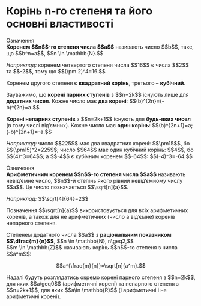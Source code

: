 # Корінь n-го степеня та його основні властивості

<div class="space">
<div class="eoz-wrap">
<span class="eoz">Означення</span>
<div class="eoz-text">
<b>Коренем $$n$$-го степеня числа $$a$$</b> називають число $$b$$, таке, що $$b^n=a$$, $$n \in \mathbb{N}.$$
</div>
</div>
</div>

<p><i>Наприклад:</i> коренем четвертого степеня числа $$16$$ є числа $$2$$ та $$-2$$, тому що $$(\pm 2)^4=16.$$</p>

<div class="space">
</div>

<p>Коренем другого степеня є <b>квадратний корінь</b>, третього – <b>кубічний</b>.</p>

<div class="space">
</div>

<p>Зауважимо, що <b>корені парних ступенів</b> з $$n=2k$$ існують лише для <b>додатних чисел</b>. Кожне число має <b>два корені</b>: $$(b)^{2n}=(-b)^{2n}=a.$$</p>

<div class="space">
</div>

<p><b>Корені непарних ступенів</b> з $$n=2k+1$$ існують для <b>будь-яких чисел</b> (в тому числі від’ємних). Кожне числo має <b>один корінь</b>: $$(b)^{2n+1}=a; (-b)^{2n+1}=-a.$$</p>

<div class="space">
</div>

<p><i>Наприклад:</i> число $$225$$ має два квадратних корені: $$\pm15$$, бо $$(\pm15)^2=225$$; число $$64$$ має один кубічний корінь: $$4$$, бо $$(4)^3=64$$; а $$-4$$ є кубічним коренем $$-64$$: $$(-4)^3=-64.$$</p>

<div class="space">
</div>

<div class="space">
<div class="eoz-wrap">
<span class="eoz">Означення</span>
<div class="eoz-text">
<b>Арифметичним коренем $$n$$-го степеня числа $$a$$</b> називають невід’ємне число, $$n$$-й степінь якого рівний невід’ємному числу $$a$$. Це число позначається $$\sqrt[n]{a}$$.
</div>
</div>
</div>

<p><i>Наприклад:</i> $$\sqrt[4]{64}=2$$</p>

<div class="space">
</div>

<p>Позначення $$\sqrt[n]{a}$$ використовується для всіх арифметичних коренів, а також для не арифметичних (число a від’ємне) коренів непарного степеня.</p>

<div class="space">
</div>

<p>Степенем додатного числа $$a$$ з <b>раціональним показником $$\dfrac{m}{n}$$</b>, $$n \in \mathbb{N}, n\geq2,$$<br> $$m \in \mathbb{Z}$$ називають корінь $$n$$-го степеня з числа $$a^m$$:</p> 
<p align="center">$$a^{\frac{m}{n}}=\sqrt[n]{a^m}.$$</p>

<p>Надалі будуть розглядатись окремо корені парного степеня з $$n=2k$$, для яких $$a\geq0$$ (арифметичні корені) та непарного степеня з $$n=2k+1$$, для яких $$a\in \mathbb{R}$$ (і арифметичні і не арифметичні корені).</p>